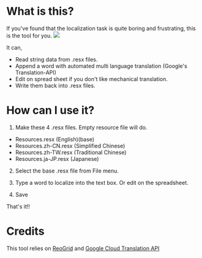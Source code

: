 # What is this?
If you've found that the localization task is quite boring and frustrating, this is the tool for you.
![](https://github.com/teonsen/ResxMultiLang/wiki/images/img1.png)

It can,
- Read string data from .resx files.
- Append a word with automated multi language translation (Google's Translation-API)
- Edit on spread sheet if you don't like mechanical translation.
- Write them back into .resx files.

# How can I use it?
1. Make these 4 .resx files. Empty resource file will do.
  - Resources.resx (English)(base)
  - Resources.zh-CN.resx (Simplified Chinese)
  - Resources.zh-TW.resx (Traditional Chinese)
  - Resources.ja-JP.resx (Japanese)

2. Select the base .resx file from File menu.

3. Type a word to localize into the text box. Or edit on the spreadsheet.

4. Save

That's it!!

# Credits
This tool relies on [ReoGrid](https://github.com/unvell/ReoGrid) and [Google Cloud Translation API](https://developers.google.com/api-client-library/dotnet/apis/translate/v2)
